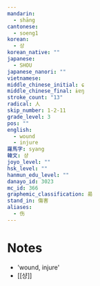 ```yaml
---
mandarin:
  - shāng
cantonese:
  - soeng1
korean:
  - 상
korean_native: ""
japanese:
  - SHOU
japanese_nanori: ""
vietnamese:
middle_chinese_initial: ɕ
middle_chinese_final: ɨɐŋ
stroke_count: "13"
radical: 人
skip_number: 1-2-11
grade_level: 3
pos: ""
english:
  - wound
  - injure
羅馬字: syang
韓文: 샹
joyo_level: ""
hsk_level: ""
hanmun_edu_level: ""
danayo_id: 3023
mc_id: 366
graphemic_classification: 昜
stand_in: 傷害
aliases:
  - 伤
---
```


# Notes
- 'wound, injure'
- [[샹]]
